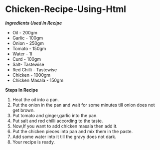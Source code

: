 # Chicken-Recipe-Using-Html
<!DOCTYPE html>
<html>
<head>
  <meta charset="utf-8">
  <meta name="viewport" content="width=device-width">
  <title>Chicken Recipe</title>
  </head><em><strong>Ingredients Used In Recipe</strong></em>
<body>
  <!-- Unordered list -->
  <ul>
    <li>Oil  - 200gm</li>
    <li>Garlic - 100gm</li>
    <li>Onion - 250gm</li>
    <li>Tomato - 150gm</li>
    <li>Water - 1l</li>
    <li>Curd - 100gm</li>
    <li>Salt- Tastewise</li>
    <li>Red Chilli - Tastewise</li>
    <li>Chicken - 1000gm</li>
    <li>Chicken Masala - 150gm</li>
  </ul>
  <head><strong>Steps In Recipe</strong></head>
  <!-- ordered list -->
  <ol>
    <li>Heat the oil into a pan.</li>
    <li>Put the onion in the pan and wait for some minutes till onion does not get brown.</li>
    <li>Put tomato and ginger,garlic into the pan.</li>
    <li>Put salt and red chilli according to the taste.</li>
    <li>Now,If you want to add chicken masala then add it.</li>
    <li>Put the chicken pieces into pan and mix them in the paste.</li>
    <li>Add some water into it till the gravy does not dark.</li>
    <li>Your recipe is ready.</li>
  </ol>
  
    
    
</body>
</html>
